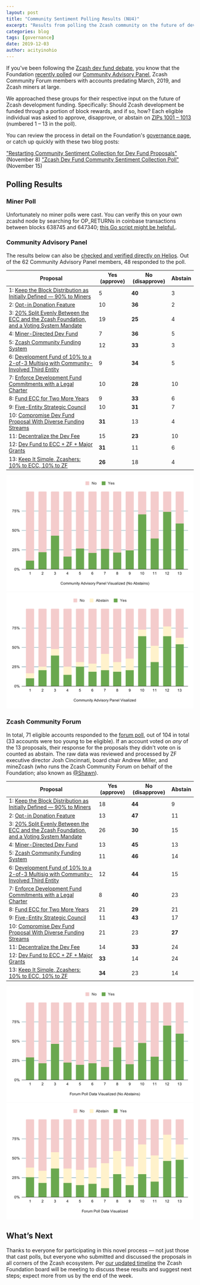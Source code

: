 ```yaml
---
layout: post
title: "Community Sentiment Polling Results (NU4)"
excerpt: "Results from polling the Zcash community on the future of development funding."
categories: blog
tags: [governance]
date: 2019-12-03
author: acityinohio
---
```


If you've been following the [Zcash dev fund debate](https://twitter.com/search?q=zcash%20dev%20fund&src=typed_query&f=live), you know that the Foundation [recently polled](https://www.zfnd.org/blog/community-sentiment-collection-poll/) our [Community Advisory Panel](https://www.zfnd.org/governance/community-advisory-panel/), Zcash Community Forum members with accounts predating March, 2019, and Zcash miners at large.

We approached these groups for their respective input on the future of Zcash development funding. Specifically: Should Zcash development be funded through a portion of block rewards, and if so, how? Each eligible individual was asked to approve, disapprove, or abstain on [ZIPs 1001 – 1013](https://zips.z.cash/) (numbered 1 – 13 in the poll).

You can review the process in detail on the Foundation's [governance page](https://www.zfnd.org/governance/), or catch up quickly with these two blog posts:

["Restarting Community Sentiment Collection for Dev Fund Proposals"](https://www.zfnd.org/blog/updated-community-sentiment-timeline/) (November 8)
["Zcash Dev Fund Community Sentiment Collection Poll"](https://www.zfnd.org/blog/community-sentiment-collection-poll/) (November 15)

## Polling Results

### Miner Poll

Unfortunately no miner polls were cast. You can verify this on your own zcashd node by searching for OP_RETURNs in coinbase transactions between blocks 638745 and 647340; [this Go script might be helpful.](https://gist.github.com/acityinohio/177d83b87aacc00770677e490f47db20).

### Community Advisory Panel

The results below can also be [checked and verified directly on Helios](https://vote.heliosvoting.org/helios/elections/68dcd8ba-08b5-11ea-95c2-1a34a475f69c/view). Out of the 62 Community Advisory Panel members, 48 responded to the poll. 

| Proposal | Yes (approve) | No (disapprove) | Abstain |
| --- | --- | --- | --- |
| 1: [Keep the Block Distribution as Initially Defined — 90% to Miners](https://zips.z.cash/zip-1001) | 5 | **40** | 3 |
| 2: [Opt-in Donation Feature](https://zips.z.cash/zip-1002) | 10 | **36** | 2 |
| 3: [20% Split Evenly Between the ECC and the Zcash Foundation, and a Voting System Mandate](https://zips.z.cash/zip-1003) | 19 | **25** | 4 |
| 4: [Miner-Directed Dev Fund](https://zips.z.cash/zip-1004) | 7 | **36** | 5 |
| 5: [Zcash Community Funding System](https://zips.z.cash/zip-1005) | 12 | **33** | 3 |
| 6: [Development Fund of 10% to a 2-of-3 Multisig with Community-Involved Third Entity](https://zips.z.cash/zip-1006) | 9 | **34** | 5 |
| 7: [Enforce Development Fund Commitments with a Legal Charter](https://zips.z.cash/zip-1007) | 10 | **28** | 10 |
| 8: [Fund ECC for Two More Years](https://zips.z.cash/zip-1008) | 9 | **33** | 6 |
| 9: [Five-Entity Strategic Council](https://zips.z.cash/zip-1009) | 10 | **31** | 7 |
| 10: [Compromise Dev Fund Proposal With Diverse Funding Streams](https://zips.z.cash/zip-1010) | **31** | 13 | 4 |
| 11: [Decentralize the Dev Fee](https://zips.z.cash/zip-1011) | 15 | **23** | 10 |
| 12: [Dev Fund to ECC + ZF + Major Grants](https://zips.z.cash/zip-1012) | **31** | 11 | 6 |
| 13: [Keep It Simple, Zcashers: 10% to ECC, 10% to ZF](https://zips.z.cash/zip-1013) | **26**  | 18 | 4 |

![CAP graph without abstains](/images/2019-cap-no-abstain.svg)
![CAP graph](/images/2019-cap.svg)

### Zcash Community Forum

In total, 71 eligible accounts responded to the [forum poll](https://forum.zcashcommunity.com/t/community-sentiment-collection-poll-on-nu4-dev-fund-zips/35439), out of 104 in total (33 accounts were too young to be eligible). If an account voted on _any_ of the 13 proposals, their response for the proposals they didn't vote on is counted as abstain. The raw data was reviewed and processed by ZF executive director Josh Cincinnati, board chair Andrew Miller, and mineZcash (who runs the Zcash Community Forum on behalf of the Foundation; also known as [@Shawn](https://forum.zcashcommunity.com/u/shawn)).

| Proposal | Yes (approve) | No (disapprove) | Abstain |
| --- | --- | --- | --- |
| 1: [Keep the Block Distribution as Initially Defined — 90% to Miners](https://zips.z.cash/zip-1001) | 18 | **44** | 9 |
| 2: [Opt-in Donation Feature](https://zips.z.cash/zip-1002) | 13 | **47** | 11 |
| 3: [20% Split Evenly Between the ECC and the Zcash Foundation, and a Voting System Mandate](https://zips.z.cash/zip-1003) | 26 | **30** | 15 |
| 4: [Miner-Directed Dev Fund](https://zips.z.cash/zip-1004) | 13 | **45** | 13 |
| 5: [Zcash Community Funding System](https://zips.z.cash/zip-1005) | 11 | **46** | 14 |
| 6: [Development Fund of 10% to a 2-of-3 Multisig with Community-Involved Third Entity](https://zips.z.cash/zip-1006) | 12 | **44** | 15 |
| 7: [Enforce Development Fund Commitments with a Legal Charter](https://zips.z.cash/zip-1007) | 8 | **40** | 23 |
| 8: [Fund ECC for Two More Years](https://zips.z.cash/zip-1008) | 21 | **29** | 21 |
| 9: [Five-Entity Strategic Council](https://zips.z.cash/zip-1009) | 11 | **43** | 17 |
| 10: [Compromise Dev Fund Proposal With Diverse Funding Streams](https://zips.z.cash/zip-1010) | 21 | 23 | **27** |
| 11: [Decentralize the Dev Fee](https://zips.z.cash/zip-1011) | 14 | **33** | 24 |
| 12: [Dev Fund to ECC + ZF + Major Grants](https://zips.z.cash/zip-1012) | **33** | 14 | 24 |
| 13: [Keep It Simple, Zcashers: 10% to ECC, 10% to ZF](https://zips.z.cash/zip-1013) | **34** | 23 | 14 |

![Forum graph without abstains](/images/2019-forum-no-abstain.svg)
![Forum graph](/images/2019-forum.svg)

## What’s Next

Thanks to everyone for participating in this novel process — not just those that cast polls, but everyone who submitted and discussed the proposals in all corners of the Zcash ecosystem. Per [our updated timeline](https://www.zfnd.org/blog/updated-community-sentiment-timeline/) the Zcash Foundation board will be meeting to discuss these results and suggest next steps; expect more from us by the end of the week.

